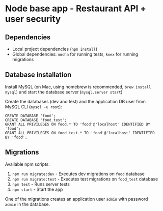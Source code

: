 # Node base app - Restaurant API + user security
## Dependencies
- Local project dependencies (`npm install`)
- Global dependencies: `mocha` for running tests, `knex` for running migrations

## Database installation
Install MySQL (on Mac, using homebrew is recommended, `brew install mysql`) and start the database server (`mysql.server start`)

Create the databases (dev and test) and the application DB user from MySQL CLI (`mysql -u root`):
```
CREATE DATABASE 'food';
CREATE DATABASE 'food_test';
GRANT ALL PRIVILEGES ON food.* TO 'food'@'localhost' IDENTIFIED BY 'food';
GRANT ALL PRIVILEGES ON food_test.* TO 'food'@'localhost' IDENTIFIED BY 'food';
```

## Migrations
Available npm scripts:

1. `npm run migrate:dev` - Executes dev migrations on `food` database
2. `npm run migrate:test` - Executes test migrations on `food_test` database
3. `npm test` - Runs server tests
4. `npm start` - Start the app


One of the migrations creates an application user `admin` with password `admin` in the database.
